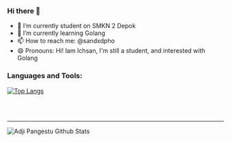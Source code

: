 ### Hi there 👋


- 🔭 I’m currently student on SMKN 2 Depok
- 🌱 I’m currently learning Golang
- 📫 How to reach me: @sandxdpho
- 😄 Pronouns: Hi! Iam Ichsan, I'm still a student, and interested with Golang


### Languages and Tools:

[![Top Langs](https://github-readme-stats.vercel.app/api/top-langs/?username=ichsanputr)](https://github.com/anuraghazra/github-readme-stats)

<br />
<br />

---

<img align="left" alt="Adji Pangestu Github Stats" src="[![Anurag's github stats](https://github-readme-stats.vercel.app/api?username=ichsanputr)](https://github.com/anuraghazra/github-readme-stats)
" />

[website]: https://www.kumis.id/
[twitter]: https://twitter.com/adjipangstu
[youtube]: https://www.youtube.com/channel/UCMhaUJnTVEfKuLikbsjdDuw
[instagram]: https://instagram.com/adjipangstu
[linkedin]: https://www.linkedin.com/in/adjipangestu/
[work]: https://www.detik.com/
<!--
**ichsanputr/ichsanputr** is a ✨ _special_ ✨ repository because its `README.md` (this file) appears on your GitHub profile.

Here are some ideas to get you started:

- 🔭 I’m currently studets on SMKN 2 Depok
- 🌱 I’m currently learning Golang
- 🤔 I’m looking for help with simple coding with GO
- 💬 Ask me about Golang
- 📫 How to reach me: @sandxdpho
- 😄 Pronouns: Hi! Iam Ichsan, I'm still a student, and interested with Golang
